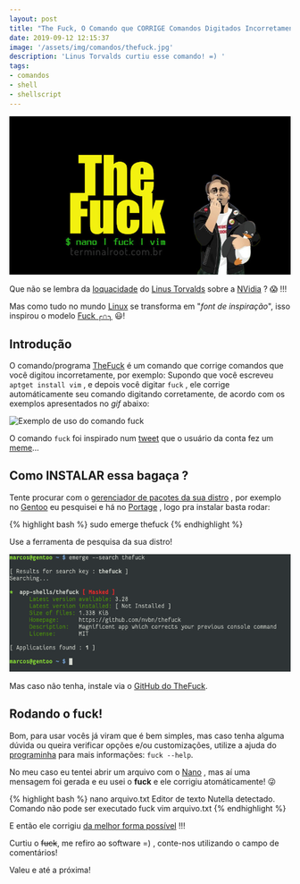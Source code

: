 ```yaml
---
layout: post
title: "The Fuck, O Comando que CORRIGE Comandos Digitados Incorretamente"
date: 2019-09-12 12:15:37
image: '/assets/img/comandos/thefuck.jpg'
description: 'Linus Torvalds curtiu esse comando! =) '
tags:
- comandos
- shell
- shellscript
---
```


![The Fuck, O Comando que CORRIGE Automáticamente Comandos Digitados Incorretamente](/assets/img/comandos/thefuck.jpg "Comando Shell The Fuck")


Que não se lembra da [loquacidade](https://www.dicionarioinformal.com.br/papagaiada/) do [Linus Torvalds](https://www.youtube.com/watch?v=yR-oM4xN1D0) sobre a [NVidia](https://youtu.be/iYWzMvlj2RQ?t=29) ? 😱 !!!

Mas como tudo no mundo [Linux](http://cse.google.com.br/cse?cx=004473188612396442360:qs2ekmnkweq&q=Linux) se transforma em "*font de inspiração*", isso inspirou o modelo [Fuck ╭∩╮](https://pt.wikipedia.org/wiki/Fuck_(g%C3%ADria)) 😃! 

## Introdução

O comando/programa [TheFuck](https://github.com/nvbn/thefuck) é um comando que corrige comandos que você digitou incorretamente, por exemplo:
Supondo que você escreveu `aptget install vim` , e depois você digitar `fuck` , ele corrige automáticamente seu comando digitando corretamente, de acordo com os exemplos apresentados no *gif* abaixo:

![Exemplo de uso do comando fuck](https://raw.githubusercontent.com/nvbn/thefuck/master/example.gif)

O comando `fuck` foi inspirado num [tweet](https://twitter.com/liamosaur/status/506975850596536320) que o usuário da conta fez um [meme](https://www.pngfind.com/pngs/m/27-276154_black-mirror-meme-face-png-download-transparent-png.png)...

<script async src="https://pagead2.googlesyndication.com/pagead/js/adsbygoogle.js"></script>
<!-- Informat -->
<ins class="adsbygoogle"
     style="display:block"
     data-ad-client="ca-pub-2838251107855362"
     data-ad-slot="2327980059"
     data-ad-format="auto"
     data-full-width-responsive="true"></ins>
<script>
(adsbygoogle = window.adsbygoogle || []).push({});
</script>

## Como INSTALAR essa bagaça ?

Tente procurar com o [gerenciador de pacotes da sua distro](http://cse.google.com.br/cse?cx=004473188612396442360:qs2ekmnkweq&q=gerenciador%20de%20pacotes%20da%20sua%20distro) , por exemplo no [Gentoo](https://terminalroot.com.br/2017/05/como-instalar-o-gentoo.html) eu pesquisei e há no [Portage](https://wiki.gentoo.org/wiki/Portage) , logo pra instalar basta rodar:

{% highlight bash %}
sudo emerge thefuck
{% endhighlight  %}

Use a ferramenta de pesquisa da sua distro!

![emerge --search thefuck](/assets/img/comandos/emerge-search-thefuck.png)

Mas caso não tenha, instale via o [GitHub do TheFuck](https://github.com/nvbn/thefuck).

## Rodando o fuck!

Bom, para usar vocês já viram que é bem simples, mas caso tenha alguma dúvida ou queira verificar opções e/ou customizações, utilize a ajuda do [programinha]() para mais informações: `fuck --help`.

No meu caso eu tentei abrir um arquivo com o [Nano](https://terminalroot.com.br/2015/10/o-editor-de-texto-nano.html) , mas aí uma mensagem foi gerada e eu usei o **fuck** e ele corrigiu atomáticamente! 😜

{% highlight bash %}
nano arquivo.txt
Editor de texto Nutella detectado. Comando não pode ser executado
fuck
vim arquivo.txt
{% endhighlight  %}

E então ele corrigiu [da melhor forma possível](https://terminalroot.com.br/vim) !!!

Curtiu o ~~fuck~~, me refiro ao software =) , conte-nos utilizando o campo de comentários!

Valeu e até a próxima!

<script async src="https://pagead2.googlesyndication.com/pagead/js/adsbygoogle.js"></script>
<!-- Informat -->
<ins class="adsbygoogle"
     style="display:block"
     data-ad-client="ca-pub-2838251107855362"
     data-ad-slot="2327980059"
     data-ad-format="auto"
     data-full-width-responsive="true"></ins>
<script>
(adsbygoogle = window.adsbygoogle || []).push({});
</script>



